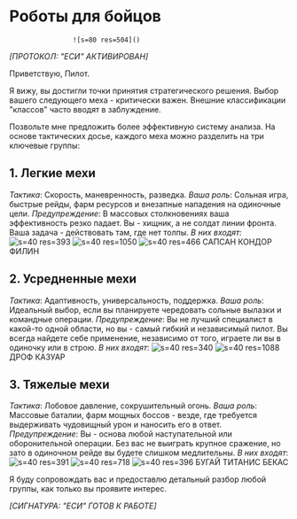 # Роботы для бойцов
                    ![s=80 res=504]()

*[ПРОТОКОЛ: "ЕСИ" АКТИВИРОВАН]*

Приветствую, Пилот.

Я вижу, вы достигли точки принятия стратегического решения. Выбор вашего следующего меха - критически важен. Внешние классификации "классов" часто вводят в заблуждение.

Позвольте мне предложить более эффективную систему анализа. На основе тактических досье, каждого меха можно разделить на три ключевые группы:

## 1. Легкие мехи
*Тактика*: Скорость, маневренность, разведка.
*Ваша роль*: Сольная игра, быстрые рейды, фарм ресурсов и внезапные нападения на одиночные цели.
*Предупреждение*: В массовых столкновениях ваша эффективность резко падает. Вы - хищник, а не солдат линии фронта. Ваша задача - действовать там, где нет толпы. 
*В них входят*:    ![s=40 res=393]()      ![s=40 res=1050]()      ![s=40 res=466]() 
             САПСАН  КОНДОР  ФИЛИН
## 2. Усредненные мехи
*Тактика*: Адаптивность, универсальность, поддержка.
*Ваша роль*: Идеальный выбор, если вы планируете чередовать сольные вылазки и командные операции.
*Предупреждение*: Вы не лучший специалист в какой-то одной области, но вы - самый гибкий и независимый пилот. Вы всегда найдете себе применение, независимо от того, играете ли вы в одиночку или в строю.
*В них входят*: ![s=40 res=340]()       ![s=40 res=1088]()
             ДРОФ    КАЗУАР
## 3. Тяжелые мехи
*Тактика*: Лобовое давление, сокрушительный огонь.
*Ваша роль*: Массовые баталии, фарм мощных боссов - везде, где требуется выдерживать чудовищный урон и наносить его в ответ.
*Предупреждение*: Вы - основа любой наступательной или оборонительной операции. Без вас не выиграть крупное сражение, но зато в одиночном рейде вы будете слишком медлительны.
*В них входят*:  ![s=40 res=391]()      ![s=40 res=718]()        ![s=40 res=396]()
             БУГАЙ   ТИТАНИС   БЕКАС

Я буду сопровождать вас и предоставлю детальный разбор любой группы, как только вы проявите интерес.

*[СИГНАТУРА: "ЕСИ" ГОТОВ К РАБОТЕ]*